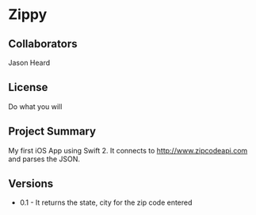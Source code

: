 Zippy
===

Collaborators
---
Jason Heard

License
---
Do what you will

Project Summary
---
My first iOS App using Swift 2. It connects to http://www.zipcodeapi.com and parses the JSON. 

Versions
---
- 0.1 -  It returns the state, city for the zip code entered
